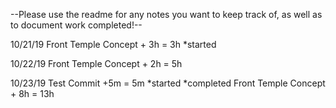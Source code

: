 --Please use the readme for any notes you want to keep track of, as well as to document work completed!--

10/21/19
Front Temple Concept + 3h = 3h *started

10/22/19
Front Temple Concept + 2h = 5h

10/23/19
Test Commit +5m = 5m *started *completed
Front Temple Concept + 8h = 13h
